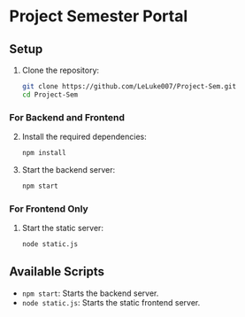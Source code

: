 # Project Semester Portal

## Setup

1. Clone the repository:
   ```sh
   git clone https://github.com/LeLuke007/Project-Sem.git
   cd Project-Sem
   ```

### For Backend and Frontend

2. Install the required dependencies:
   ```sh
   npm install
   ```

3. Start the backend server:
   ```sh
   npm start
   ```

### For Frontend Only
1. Start the static server:
   ```sh
   node static.js
   ```

## Available Scripts
- `npm start`: Starts the backend server.
- `node static.js`: Starts the static frontend server.
